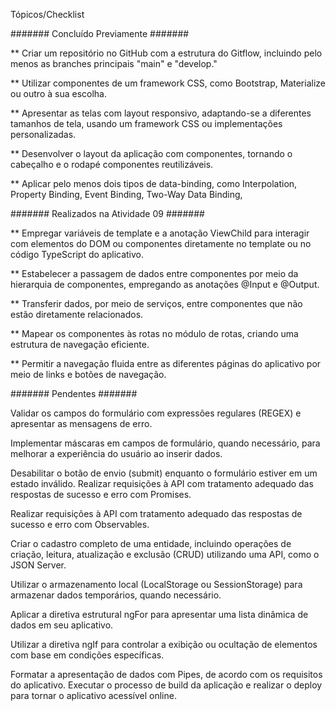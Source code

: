 Tópicos/Checklist


####### Concluído Previamente #######

** Criar um repositório no GitHub com a estrutura do Gitflow, incluindo pelo menos as branches principais "main" e "develop."

** Utilizar componentes de um framework CSS, como Bootstrap, Materialize ou outro à sua escolha.

** Apresentar as telas com layout responsivo, adaptando-se a diferentes tamanhos de tela, usando um framework CSS ou implementações personalizadas.

** Desenvolver o layout da aplicação com componentes, tornando o cabeçalho e o rodapé componentes reutilizáveis.

** Aplicar pelo menos dois tipos de data-binding, como Interpolation, Property Binding, Event Binding, Two-Way Data Binding, 


####### Realizados na Atividade 09 #######

** Empregar variáveis de template e a anotação ViewChild para interagir com elementos do DOM ou componentes diretamente no template ou no código TypeScript do aplicativo.

** Estabelecer a passagem de dados entre componentes por meio da hierarquia de componentes, empregando as anotações @Input e @Output.

** Transferir dados, por meio de serviços, entre componentes que não estão diretamente relacionados.

** Mapear os componentes às rotas no módulo de rotas, criando uma estrutura de navegação eficiente.

** Permitir a navegação fluida entre as diferentes páginas do aplicativo por meio de links e botões de navegação.


####### Pendentes ####### 

Validar os campos do formulário com expressões regulares (REGEX) e apresentar as mensagens de erro.

Implementar máscaras em campos de formulário, quando necessário, para melhorar a experiência do usuário ao inserir dados.

Desabilitar o botão de envio (submit) enquanto o formulário estiver em um estado inválido.
Realizar requisições à API com tratamento adequado das respostas de sucesso e erro com Promises.

Realizar requisições à API com tratamento adequado das respostas de sucesso e erro com Observables.

Criar o cadastro completo de uma entidade, incluindo operações de criação, leitura, atualização e exclusão (CRUD) utilizando uma API, como o JSON Server.

Utilizar o armazenamento local (LocalStorage ou SessionStorage) para armazenar dados temporários, quando necessário.

Aplicar a diretiva estrutural ngFor para apresentar uma lista dinâmica de dados em seu aplicativo.

Utilizar a diretiva ngIf para controlar a exibição ou ocultação de elementos com base em condições específicas.

Formatar a apresentação de dados com Pipes, de acordo com os requisitos do aplicativo.
Executar o processo de build da aplicação e realizar o deploy para tornar o aplicativo acessível online.